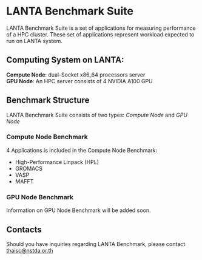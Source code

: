 # LANTA Benchmark Suite

LANTA Benchmark Suite is a set of applications for measuring performance of a HPC cluster. These set of applications represent workload expected to run on LANTA system. 

## Computing System on LANTA:

**Compute Node**: dual-Socket x86_64 processors server  
**GPU Node**: An HPC server consists of 4 NVIDIA A100 GPU


## Benchmark Structure

LANTA Benchmark Suite consists of two types: *Compute Node* and *GPU Node*

### Compute Node Benchmark

4 Applications is included in the Compute Node Benchmark:
- High-Performance Linpack (HPL)
- GROMACS
- VASP
- MAFFT

### GPU Node Benchmark

Information on GPU Node Benchmark will be added soon.


## Contacts

Should you have inquiries regarding LANTA Benchmark, please contact [thaisc@nstda.or.th](mailto:thaisc@nstda.or.th)

